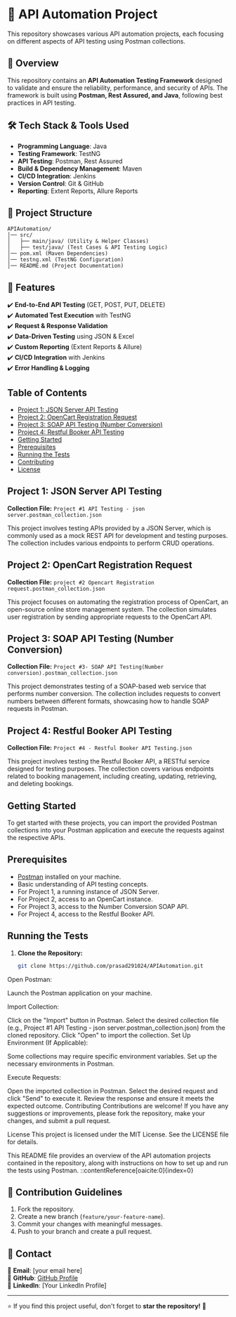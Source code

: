 # 🚀 API Automation Project

This repository showcases various API automation projects, each focusing on different aspects of API testing using Postman collections.

## 📌 Overview
This repository contains an **API Automation Testing Framework** designed to validate and ensure the reliability, performance, and security of APIs. The framework is built using **Postman, Rest Assured, and Java**, following best practices in API testing.

## 🛠️ Tech Stack & Tools Used
- **Programming Language**: Java
- **Testing Framework**: TestNG
- **API Testing**: Postman, Rest Assured
- **Build & Dependency Management**: Maven
- **CI/CD Integration**: Jenkins
- **Version Control**: Git & GitHub
- **Reporting**: Extent Reports, Allure Reports

## 📂 Project Structure
```
APIAutomation/
│── src/
│   ├── main/java/ (Utility & Helper Classes)
│   ├── test/java/ (Test Cases & API Testing Logic)
│── pom.xml (Maven Dependencies)
│── testng.xml (TestNG Configuration)
│── README.md (Project Documentation)
```

## 🚀 Features
✔️ **End-to-End API Testing** (GET, POST, PUT, DELETE)  
✔️ **Automated Test Execution** with TestNG  
✔️ **Request & Response Validation**  
✔️ **Data-Driven Testing** using JSON & Excel  
✔️ **Custom Reporting** (Extent Reports & Allure)  
✔️ **CI/CD Integration** with Jenkins  
✔️ **Error Handling & Logging**  

## Table of Contents

- [Project 1: JSON Server API Testing](#project-1-json-server-api-testing)
- [Project 2: OpenCart Registration Request](#project-2-opencart-registration-request)
- [Project 3: SOAP API Testing (Number Conversion)](#project-3-soap-api-testing-number-conversion)
- [Project 4: Restful Booker API Testing](#project-4-restful-booker-api-testing)
- [Getting Started](#getting-started)
- [Prerequisites](#prerequisites)
- [Running the Tests](#running-the-tests)
- [Contributing](#contributing)
- [License](#license)

## Project 1: JSON Server API Testing

**Collection File:** `Project #1 API Testing - json server.postman_collection.json`

This project involves testing APIs provided by a JSON Server, which is commonly used as a mock REST API for development and testing purposes. The collection includes various endpoints to perform CRUD operations.

## Project 2: OpenCart Registration Request

**Collection File:** `project #2 Opencart Registration request.postman_collection.json`

This project focuses on automating the registration process of OpenCart, an open-source online store management system. The collection simulates user registration by sending appropriate requests to the OpenCart API.

## Project 3: SOAP API Testing (Number Conversion)

**Collection File:** `Project #3- SOAP API Testing(Number conversion).postman_collection.json`

This project demonstrates testing of a SOAP-based web service that performs number conversion. The collection includes requests to convert numbers between different formats, showcasing how to handle SOAP requests in Postman.

## Project 4: Restful Booker API Testing

**Collection File:** `Project #4 - Restful Booker API Testing.json`

This project involves testing the Restful Booker API, a RESTful service designed for testing purposes. The collection covers various endpoints related to booking management, including creating, updating, retrieving, and deleting bookings.

## Getting Started

To get started with these projects, you can import the provided Postman collections into your Postman application and execute the requests against the respective APIs.

## Prerequisites

- [Postman](https://www.postman.com/downloads/) installed on your machine.
- Basic understanding of API testing concepts.
- For Project 1, a running instance of JSON Server.
- For Project 2, access to an OpenCart instance.
- For Project 3, access to the Number Conversion SOAP API.
- For Project 4, access to the Restful Booker API.

## Running the Tests

1. **Clone the Repository:**

   ```bash
   git clone https://github.com/prasad291024/APIAutomation.git
Open Postman:

Launch the Postman application on your machine.

Import Collection:

Click on the "Import" button in Postman.
Select the desired collection file (e.g., Project #1 API Testing - json server.postman_collection.json) from the cloned repository.
Click "Open" to import the collection.
Set Up Environment (If Applicable):

Some collections may require specific environment variables. Set up the necessary environments in Postman.

Execute Requests:

Open the imported collection in Postman.
Select the desired request and click "Send" to execute it.
Review the response and ensure it meets the expected outcome.
Contributing
Contributions are welcome! If you have any suggestions or improvements, please fork the repository, make your changes, and submit a pull request.

License
This project is licensed under the MIT License. See the LICENSE file for details.

This README file provides an overview of the API automation projects contained in the repository, along with instructions on how to set up and run the tests using Postman.
::contentReference[oaicite:0]{index=0}

## 🤝 Contribution Guidelines
1. Fork the repository.
2. Create a new branch (`feature/your-feature-name`).
3. Commit your changes with meaningful messages.
4. Push to your branch and create a pull request.

## 📩 Contact
📧 **Email**: [your email here]  
🔗 **GitHub**: [GitHub Profile](https://github.com/prasad291024)  
💼 **LinkedIn**: [Your LinkedIn Profile]  

---
⭐ If you find this project useful, don't forget to **star the repository!** 🌟

 






